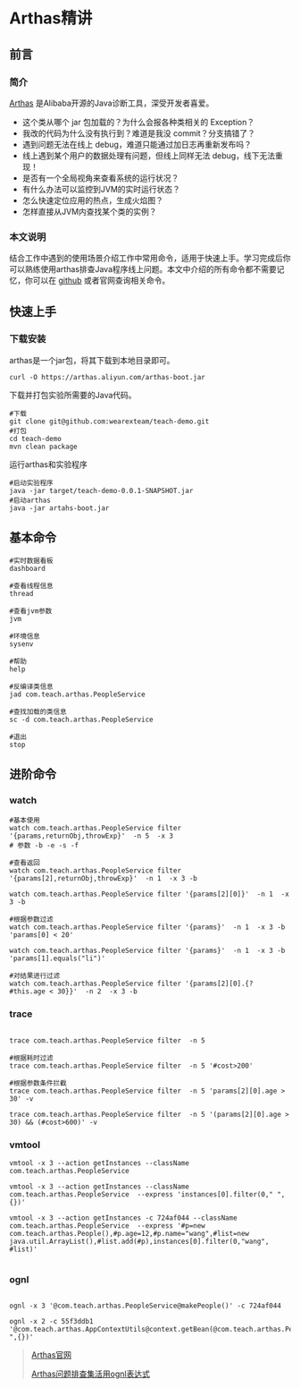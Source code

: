 # Arthas精讲

## 前言

### 简介

[Arthas](https://arthas.aliyun.com/doc/) 是Alibaba开源的Java诊断工具，深受开发者喜爱。

- 这个类从哪个 jar 包加载的？为什么会报各种类相关的 Exception？
- 我改的代码为什么没有执行到？难道是我没 commit？分支搞错了？
- 遇到问题无法在线上 debug，难道只能通过加日志再重新发布吗？
- 线上遇到某个用户的数据处理有问题，但线上同样无法 debug，线下无法重现！
- 是否有一个全局视角来查看系统的运行状况？
- 有什么办法可以监控到JVM的实时运行状态？
- 怎么快速定位应用的热点，生成火焰图？
- 怎样直接从JVM内查找某个类的实例？

### 本文说明

结合工作中遇到的使用场景介绍工作中常用命令，适用于快速上手。学习完成后你可以熟练使用arthas排查Java程序线上问题。本文中介绍的所有命令都不需要记忆，你可以在 [github](https://github.com/wearexteam/teach-demo)
或者官网查询相关命令。

## 快速上手

### 下载安装

arthas是一个jar包，将其下载到本地目录即可。

```shell
curl -O https://arthas.aliyun.com/arthas-boot.jar
```

下载并打包实验所需要的Java代码。

```shell
#下载
git clone git@github.com:wearexteam/teach-demo.git
#打包
cd teach-demo 
mvn clean package
```

运行arthas和实验程序

```shell
#启动实验程序
java -jar target/teach-demo-0.0.1-SNAPSHOT.jar
#启动arthas
java -jar artahs-boot.jar
```

## 基本命令

```shell
#实时数据看板
dashboard

#查看线程信息
thread

#查看jvm参数
jvm

#环境信息
sysenv

#帮助
help

#反编译类信息
jad com.teach.arthas.PeopleService

#查找加载的类信息
sc -d com.teach.arthas.PeopleService

#退出
stop
```

## 进阶命令

### watch

```shell
#基本使用
watch com.teach.arthas.PeopleService filter '{params,returnObj,throwExp}'  -n 5  -x 3 
# 参数 -b -e -s -f

#查看返回
watch com.teach.arthas.PeopleService filter '{params[2],returnObj,throwExp}'  -n 1  -x 3 -b

watch com.teach.arthas.PeopleService filter '{params[2][0]}'  -n 1  -x 3 -b

#根据参数过滤
watch com.teach.arthas.PeopleService filter '{params}'  -n 1  -x 3 -b 'params[0] < 20'

watch com.teach.arthas.PeopleService filter '{params}'  -n 1  -x 3 -b 'params[1].equals("li")'

#对结果进行过滤
watch com.teach.arthas.PeopleService filter '{params[2][0].{? #this.age < 30}}'  -n 2  -x 3 -b

```

### trace

```shell

trace com.teach.arthas.PeopleService filter  -n 5  

#根据耗时过滤
trace com.teach.arthas.PeopleService filter  -n 5 '#cost>200'

#根据参数条件拦截
trace com.teach.arthas.PeopleService filter  -n 5 'params[2][0].age > 30' -v

trace com.teach.arthas.PeopleService filter  -n 5 '(params[2][0].age > 30) && (#cost>600)' -v

```

### vmtool

```shell
vmtool -x 3 --action getInstances --className com.teach.arthas.PeopleService  

vmtool -x 3 --action getInstances --className com.teach.arthas.PeopleService  --express 'instances[0].filter(0," ",{})' 

vmtool -x 3 --action getInstances -c 724af044 --className com.teach.arthas.PeopleService  --express '#p=new com.teach.arthas.People(),#p.age=12,#p.name="wang",#list=new java.util.ArrayList(),#list.add(#p),instances[0].filter(0,"wang", #list)' 


```

### ognl

```shell

ognl -x 3 '@com.teach.arthas.PeopleService@makePeople()' -c 724af044

ognl -x 2 -c 55f3ddb1 '@com.teach.arthas.AppContextUtils@context.getBean(@com.teach.arthas.PeopleService@class).filter(0," ",{})'

```

> [Arthas官网](https://arthas.aliyun.com/en-us/)
>
>[Arthas问题排查集活用ognl表达式](https://github.com/alibaba/arthas/issues/11)